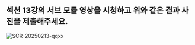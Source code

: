 ## 섹션 13강의 서브 모듈 영상을 시청하고 위와 같은 결과 사진을 제출해주세요.
![SCR-20250213-qqxx](https://github.com/user-attachments/assets/472947cd-eed2-4971-b6cb-d01142e30462)
